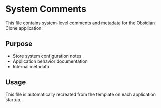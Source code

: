 # System Comments

This file contains system-level comments and metadata for the Obsidian Clone application.

## Purpose
- Store system configuration notes
- Application behavior documentation
- Internal metadata

## Usage
This file is automatically recreated from the template on each application startup.